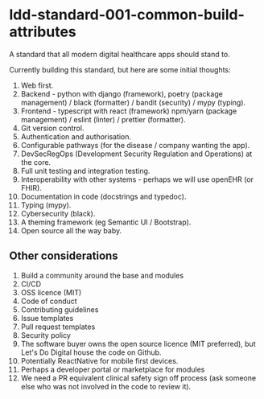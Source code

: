 # ldd-standard-001-common-build-attributes

A standard that all modern digital healthcare apps should stand to.

Currently building this standard, but here are some initial thoughts:

1. Web first.
2. Backend - python with django (framework), poetry (package management) / black (formatter) / bandit (security) / mypy (typing).
3. Frontend - typescript with react (framework) npm/yarn (package management) / eslint (linter) / prettier (formatter).
4. Git version control.
5. Authentication and authorisation.
6. Configurable pathways (for the disease / company wanting the app).
7. DevSecRegOps (Development Security Regulation and Operations) at the core.
8. Full unit testing and integration testing.
9. Interoperability with other systems - perhaps we will use openEHR (or FHIR).
10. Documentation in code (docstrings and typedoc).
11. Typing (mypy).
12. Cybersecurity (black).
13. A theming framework (eg Semantic UI / Bootstrap).
14. Open source all the way baby.

## Other considerations

1. Build a community around the base and modules
2. CI/CD
3. OSS licence (MIT)
4. Code of conduct
5. Contributing guidelines
6. Issue templates
7. Pull request templates
8. Security policy
9. The software buyer owns the open source licence (MIT preferred), but Let's Do Digital house the code on Github.
10. Potentially ReactNative for mobile first devices.
11. Perhaps a developer portal or marketplace for modules
12. We need a PR equivalent clinical safety sign off process (ask someone else who was not involved in the code to review it).
